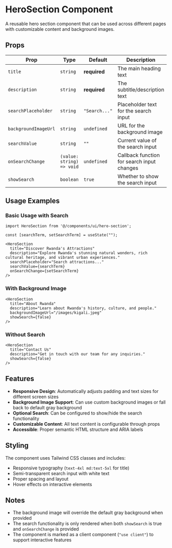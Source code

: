 # HeroSection Component

A reusable hero section component that can be used across different pages with customizable content and background images.

## Props

| Prop | Type | Default | Description |
|------|------|---------|-------------|
| `title` | `string` | **required** | The main heading text |
| `description` | `string` | **required** | The subtitle/description text |
| `searchPlaceholder` | `string` | `"Search..."` | Placeholder text for the search input |
| `backgroundImageUrl` | `string` | `undefined` | URL for the background image |
| `searchValue` | `string` | `""` | Current value of the search input |
| `onSearchChange` | `(value: string) => void` | `undefined` | Callback function for search input changes |
| `showSearch` | `boolean` | `true` | Whether to show the search input |

## Usage Examples

### Basic Usage with Search
```tsx
import HeroSection from '@/components/ui/hero-section';

const [searchTerm, setSearchTerm] = useState("");

<HeroSection
  title="Discover Rwanda's Attractions"
  description="Explore Rwanda's stunning natural wonders, rich cultural heritage, and vibrant urban experiences."
  searchPlaceholder="Search attractions..."
  searchValue={searchTerm}
  onSearchChange={setSearchTerm}
/>
```

### With Background Image
```tsx
<HeroSection
  title="About Rwanda"
  description="Learn about Rwanda's history, culture, and people."
  backgroundImageUrl="/images/kigali.jpeg"
  showSearch={false}
/>
```

### Without Search
```tsx
<HeroSection
  title="Contact Us"
  description="Get in touch with our team for any inquiries."
  showSearch={false}
/>
```

## Features

- **Responsive Design**: Automatically adjusts padding and text sizes for different screen sizes
- **Background Image Support**: Can use custom background images or fall back to default gray background
- **Optional Search**: Can be configured to show/hide the search functionality
- **Customizable Content**: All text content is configurable through props
- **Accessible**: Proper semantic HTML structure and ARIA labels

## Styling

The component uses Tailwind CSS classes and includes:
- Responsive typography (`text-4xl md:text-5xl` for title)
- Semi-transparent search input with white text
- Proper spacing and layout
- Hover effects on interactive elements

## Notes

- The background image will override the default gray background when provided
- The search functionality is only rendered when both `showSearch` is true and `onSearchChange` is provided
- The component is marked as a client component (`"use client"`) to support interactive features 